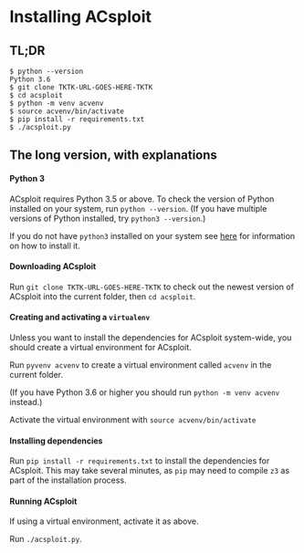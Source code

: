 # Installing ACsploit

## TL;DR

```
$ python --version
Python 3.6
$ git clone TKTK-URL-GOES-HERE-TKTK
$ cd acsploit
$ python -m venv acvenv
$ source acvenv/bin/activate
$ pip install -r requirements.txt
$ ./acsploit.py
```

## The long version, with explanations

#### Python 3

ACsploit requires Python 3.5 or above. To check the version of Python installed on your system, run  `python --version`. (If you have multiple versions of Python installed, try `python3 --version`.)

If you do not have `python3` installed on your system see [here](https://www.python.org/downloads/) for information on how to install it.

#### Downloading ACsploit

Run `git clone TKTK-URL-GOES-HERE-TKTK` to check out the newest version of ACsploit into the current folder, then `cd acsploit`.

#### Creating and activating a `virtualenv`

Unless you want to install the dependencies for ACsploit system-wide, you should create a virtual environment for ACsploit.

Run `pyvenv acvenv` to create a virtual environment called `acvenv` in the current folder.

(If you have Python 3.6 or higher you should run `python -m venv acvenv` instead.)

Activate the virtual environment with `source acvenv/bin/activate`

#### Installing dependencies

Run `pip install -r requirements.txt` to install the dependencies for ACsploit. This may take several minutes, as `pip` may need to compile `z3` as part of the installation process.

#### Running ACsploit

If using a virtual environment, activate it as above.

Run `./acsploit.py`.
